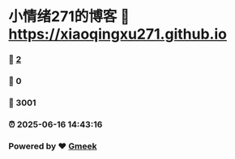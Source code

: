 # 小情绪271的博客 :link: https://xiaoqingxu271.github.io 
### :page_facing_up: [2](https://xiaoqingxu271.github.io/tag.html) 
### :speech_balloon: 0 
### :hibiscus: 3001 
### :alarm_clock: 2025-06-16 14:43:16 
### Powered by :heart: [Gmeek](https://github.com/Meekdai/Gmeek)
